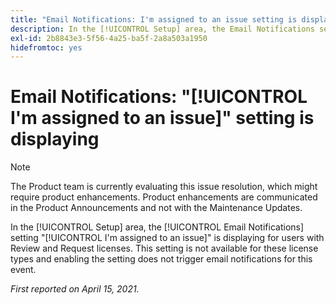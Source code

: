 ```yaml
---
title: "Email Notifications: I'm assigned to an issue setting is displaying"
description: In the [!UICONTROL Setup] area, the Email Notifications setting "I'm assigned to an issue" is displaying for users with Review and Request licenses. This setting is not available for these license types and enabling the setting does not trigger email notifications for this event.
exl-id: 2b8843e3-5f56-4a25-ba5f-2a8a503a1950
hidefromtoc: yes
---
```

# Email Notifications: "[!UICONTROL I'm assigned to an issue]" setting is displaying

>[!NOTE]
>
>The Product team is currently evaluating this issue resolution, which might require product enhancements. Product enhancements are communicated in the Product Announcements and not with the Maintenance Updates.

In the [!UICONTROL Setup] area, the [!UICONTROL Email Notifications] setting "[!UICONTROL I'm assigned to an issue]" is displaying for users with Review and Request licenses. This setting is not available for these license types and enabling the setting does not trigger email notifications for this event.

_First reported on April 15, 2021._
